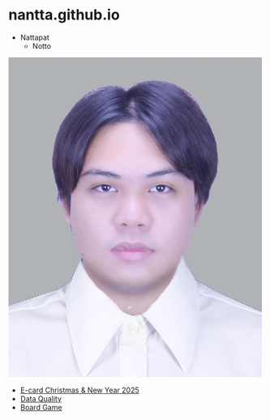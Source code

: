 # nantta.github.io

- Nattapat
   - Notto

![alt text](Image/DAWN_FE.jpg)

- [E-card Christmas & New Year 2025](E-card-For-Christmas-&-New-Year-2025.md)
- [Data Quality](https://nantta.github.io/timeliness)
- [Board Game](https://nantta.github.io/board-game)
